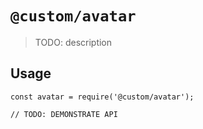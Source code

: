 # `@custom/avatar`

> TODO: description

## Usage

```
const avatar = require('@custom/avatar');

// TODO: DEMONSTRATE API
```
